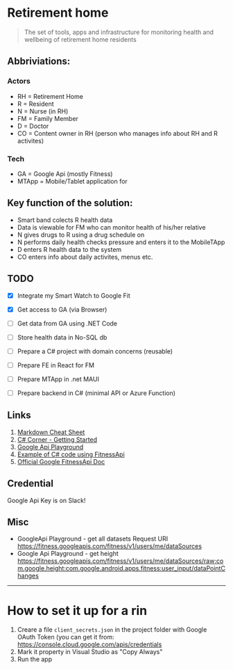 # Retirement home
> The set of tools, apps and infrastructure for monitoring health and wellbeing of retirement home residents

## Abbriviations:
### Actors
- RH = Retirement Home
- R = Resident
- N = Nurse (in RH)
- FM = Family Member
- D = Doctor
- CO = Content owner in RH (person who manages info about RH and R activites)

### Tech
- GA = Google Api (mostly Fitness)
- MTApp = Mobile/Tablet application for 


## Key function of the solution:
- Smart band colects R health data
- Data is viewable for FM who can monitor health of his/her relative
- N gives drugs to R using a drug schedule on
- N performs daily health checks pressure and enters it to the MobileTApp
- D enters R health data to the system
- CO enters info about daily activites, menus etc.


## TODO
- [x] Integrate my Smart Watch to Google Fit
- [x] Get access to GA (via Browser)
- [ ] Get data from GA using .NET Code
- [ ] Store health data in No-SQL db
- [ ] Prepare a C# project with domain concerns (reusable)
- [ ] Prepare FE in React for FM
- [ ] Prepare MTApp in .net MAUI
- [ ] Prepare backend in C# (minimal API or Azure Function)


## Links
1. [Markdown Cheat Sheet](https://www.markdownguide.org/cheat-sheet/)
1. [C# Corner - Getting Started](https://www.c-sharpcorner.com/article/getting-started-with-google-fitness-rest-api-part-2/)
1. [Google Api Playground](https://developers.google.com/oauthplayground/)
1. [Example of C# code using FitnessApi](https://keestalkstech.com/2016/07/getting-your-weight-from-google-fit-with-c/)
1. [Official Google FitnessApi Doc](https://developers.google.com/api-client-library/dotnet/apis/fitness/v1)

## Credential
Google Api Key is on Slack!

## Misc
- GoogleApi Playground - get all datasets
Request URI https://fitness.googleapis.com/fitness/v1/users/me/dataSources
- Google Api Playground - get height https://fitness.googleapis.com/fitness/v1/users/me/dataSources/raw:com.google.height:com.google.android.apps.fitness:user_input/dataPointChanges

---

# How to set it up for a rin

1. Creare a file `client_secrets.json` in the project folder with Google OAuth Token (you can get it from: https://console.cloud.google.com/apis/credentials
1. Mark it property in Visual Studio as "Copy Always"
1. Run the app
